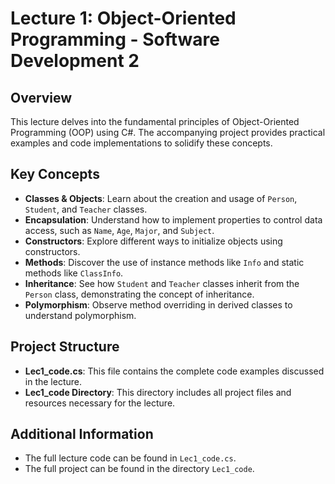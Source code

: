 # Lecture 1: Object-Oriented Programming - Software Development 2

## Overview
This lecture delves into the fundamental principles of Object-Oriented Programming (OOP) using C#. The accompanying project provides practical examples and code implementations to solidify these concepts.

## Key Concepts
- **Classes & Objects**: Learn about the creation and usage of `Person`, `Student`, and `Teacher` classes.
- **Encapsulation**: Understand how to implement properties to control data access, such as `Name`, `Age`, `Major`, and `Subject`.
- **Constructors**: Explore different ways to initialize objects using constructors.
- **Methods**: Discover the use of instance methods like `Info` and static methods like `ClassInfo`.
- **Inheritance**: See how `Student` and `Teacher` classes inherit from the `Person` class, demonstrating the concept of inheritance.
- **Polymorphism**: Observe method overriding in derived classes to understand polymorphism.

## Project Structure
- **Lec1_code.cs**: This file contains the complete code examples discussed in the lecture.
- **Lec1_code Directory**: This directory includes all project files and resources necessary for the lecture.

## Additional Information
- The full lecture code can be found in `Lec1_code.cs`.
- The full project can be found in the directory `Lec1_code`.


